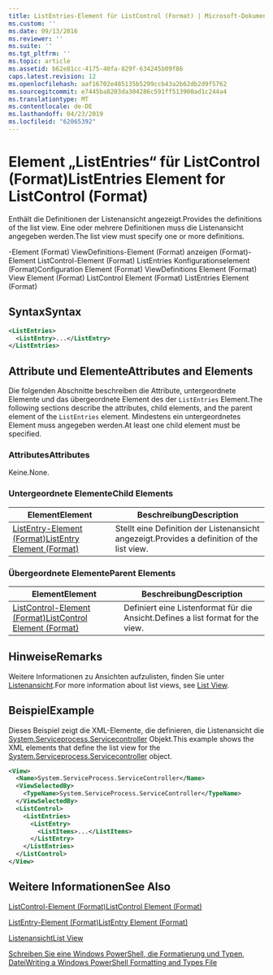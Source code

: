 ```yaml
---
title: ListEntries-Element für ListControl (Format) | Microsoft-Dokumentation
ms.custom: ''
ms.date: 09/13/2016
ms.reviewer: ''
ms.suite: ''
ms.tgt_pltfrm: ''
ms.topic: article
ms.assetid: b62e81cc-4175-40fa-829f-634245b09f86
caps.latest.revision: 12
ms.openlocfilehash: aaf16702e485135b5299ccb43a2b62db2d9f5762
ms.sourcegitcommit: e7445ba8203da304286c591ff513900ad1c244a4
ms.translationtype: MT
ms.contentlocale: de-DE
ms.lasthandoff: 04/23/2019
ms.locfileid: "62065392"
---
```

# <a name="listentries-element-for-listcontrol-format"></a><span data-ttu-id="336a7-102">Element „ListEntries“ für ListControl (Format)</span><span class="sxs-lookup"><span data-stu-id="336a7-102">ListEntries Element for ListControl (Format)</span></span>

<span data-ttu-id="336a7-103">Enthält die Definitionen der Listenansicht angezeigt.</span><span class="sxs-lookup"><span data-stu-id="336a7-103">Provides the definitions of the list view.</span></span> <span data-ttu-id="336a7-104">Eine oder mehrere Definitionen muss die Listenansicht angegeben werden.</span><span class="sxs-lookup"><span data-stu-id="336a7-104">The list view must specify one or more definitions.</span></span>

<span data-ttu-id="336a7-105">-Element (Format) ViewDefinitions-Element (Format) anzeigen (Format)-Element ListControl-Element (Format) ListEntries Konfigurationselement (Format)</span><span class="sxs-lookup"><span data-stu-id="336a7-105">Configuration Element (Format) ViewDefinitions Element (Format) View Element (Format) ListControl Element (Format) ListEntries Element (Format)</span></span>

## <a name="syntax"></a><span data-ttu-id="336a7-106">Syntax</span><span class="sxs-lookup"><span data-stu-id="336a7-106">Syntax</span></span>

```xml
<ListEntries>
  <ListEntry>...</ListEntry>
</ListEntries>
```

## <a name="attributes-and-elements"></a><span data-ttu-id="336a7-107">Attribute und Elemente</span><span class="sxs-lookup"><span data-stu-id="336a7-107">Attributes and Elements</span></span>

<span data-ttu-id="336a7-108">Die folgenden Abschnitte beschreiben die Attribute, untergeordnete Elemente und das übergeordnete Element des der `ListEntries` Element.</span><span class="sxs-lookup"><span data-stu-id="336a7-108">The following sections describe the attributes, child elements, and the parent element of the `ListEntries` element.</span></span> <span data-ttu-id="336a7-109">Mindestens ein untergeordnetes Element muss angegeben werden.</span><span class="sxs-lookup"><span data-stu-id="336a7-109">At least one child element must be specified.</span></span>

### <a name="attributes"></a><span data-ttu-id="336a7-110">Attributes</span><span class="sxs-lookup"><span data-stu-id="336a7-110">Attributes</span></span>

<span data-ttu-id="336a7-111">Keine.</span><span class="sxs-lookup"><span data-stu-id="336a7-111">None.</span></span>

### <a name="child-elements"></a><span data-ttu-id="336a7-112">Untergeordnete Elemente</span><span class="sxs-lookup"><span data-stu-id="336a7-112">Child Elements</span></span>

|<span data-ttu-id="336a7-113">Element</span><span class="sxs-lookup"><span data-stu-id="336a7-113">Element</span></span>|<span data-ttu-id="336a7-114">Beschreibung</span><span class="sxs-lookup"><span data-stu-id="336a7-114">Description</span></span>|
|-------------|-----------------|
|[<span data-ttu-id="336a7-115">ListEntry-Element (Format)</span><span class="sxs-lookup"><span data-stu-id="336a7-115">ListEntry Element (Format)</span></span>](./listentry-element-for-listcontrol-format.md)|<span data-ttu-id="336a7-116">Stellt eine Definition der Listenansicht angezeigt.</span><span class="sxs-lookup"><span data-stu-id="336a7-116">Provides a definition of the list view.</span></span>|

### <a name="parent-elements"></a><span data-ttu-id="336a7-117">Übergeordnete Elemente</span><span class="sxs-lookup"><span data-stu-id="336a7-117">Parent Elements</span></span>

|<span data-ttu-id="336a7-118">Element</span><span class="sxs-lookup"><span data-stu-id="336a7-118">Element</span></span>|<span data-ttu-id="336a7-119">Beschreibung</span><span class="sxs-lookup"><span data-stu-id="336a7-119">Description</span></span>|
|-------------|-----------------|
|[<span data-ttu-id="336a7-120">ListControl-Element (Format)</span><span class="sxs-lookup"><span data-stu-id="336a7-120">ListControl Element (Format)</span></span>](./listcontrol-element-format.md)|<span data-ttu-id="336a7-121">Definiert eine Listenformat für die Ansicht.</span><span class="sxs-lookup"><span data-stu-id="336a7-121">Defines a list format for the view.</span></span>|

## <a name="remarks"></a><span data-ttu-id="336a7-122">Hinweise</span><span class="sxs-lookup"><span data-stu-id="336a7-122">Remarks</span></span>

<span data-ttu-id="336a7-123">Weitere Informationen zu Ansichten aufzulisten, finden Sie unter [Listenansicht](./creating-a-list-view.md).</span><span class="sxs-lookup"><span data-stu-id="336a7-123">For more information about list views, see [List View](./creating-a-list-view.md).</span></span>

## <a name="example"></a><span data-ttu-id="336a7-124">Beispiel</span><span class="sxs-lookup"><span data-stu-id="336a7-124">Example</span></span>

<span data-ttu-id="336a7-125">Dieses Beispiel zeigt die XML-Elemente, die definieren, die Listenansicht die [System.Serviceprocess.Servicecontroller](/dotnet/api/System.ServiceProcess.ServiceController) Objekt.</span><span class="sxs-lookup"><span data-stu-id="336a7-125">This example shows the XML elements that define the list view for the [System.Serviceprocess.Servicecontroller](/dotnet/api/System.ServiceProcess.ServiceController) object.</span></span>

```xml
<View>
  <Name>System.ServiceProcess.ServiceController</Name>
  <ViewSelectedBy>
    <TypeName>System.ServiceProcess.ServiceController</TypeName>
  </ViewSelectedBy>
  <ListControl>
    <ListEntries>
      <ListEntry>
        <ListItems>...</ListItems>
      </ListEntry>
    </ListEntries>
  </ListControl>
</View>
```

## <a name="see-also"></a><span data-ttu-id="336a7-126">Weitere Informationen</span><span class="sxs-lookup"><span data-stu-id="336a7-126">See Also</span></span>

[<span data-ttu-id="336a7-127">ListControl-Element (Format)</span><span class="sxs-lookup"><span data-stu-id="336a7-127">ListControl Element (Format)</span></span>](./listcontrol-element-format.md)

[<span data-ttu-id="336a7-128">ListEntry-Element (Format)</span><span class="sxs-lookup"><span data-stu-id="336a7-128">ListEntry Element (Format)</span></span>](./listentry-element-for-listcontrol-format.md)

[<span data-ttu-id="336a7-129">Listenansicht</span><span class="sxs-lookup"><span data-stu-id="336a7-129">List View</span></span>](./creating-a-list-view.md)

[<span data-ttu-id="336a7-130">Schreiben Sie eine Windows PowerShell, die Formatierung und Typen, Datei</span><span class="sxs-lookup"><span data-stu-id="336a7-130">Writing a Windows PowerShell Formatting and Types File</span></span>](./writing-a-powershell-formatting-file.md)
